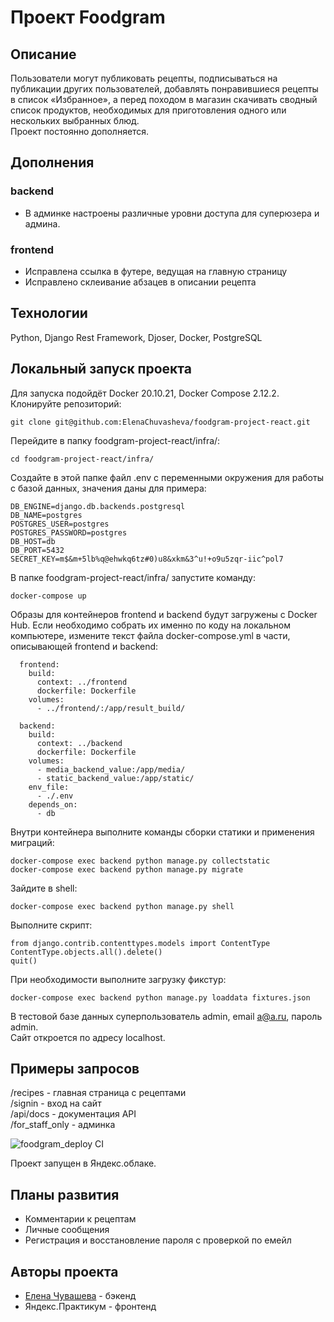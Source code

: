 # Проект Foodgram

## Описание  
Пользователи могут публиковать рецепты, подписываться на публикации других пользователей, добавлять понравившиеся рецепты в список «Избранное», а перед походом в магазин скачивать сводный список продуктов, необходимых для приготовления одного или нескольких выбранных блюд.  
Проект постоянно дополняется.

## Дополнения
### backend
* В админке настроены различные уровни доступа для суперюзера и админа.  
### frontend
* Исправлена ссылка в футере, ведущая на главную страницу
* Исправлено склеивание абзацев в описании рецепта

## Технологии
Python, Django Rest Framework, Djoser, Docker, PostgreSQL

## Локальный запуск проекта  
Для запуска подойдёт Docker 20.10.21, Docker Compose 2.12.2.  
Клонируйте репозиторий:  
```
git clone git@github.com:ElenaChuvasheva/foodgram-project-react.git
```
Перейдите в папку foodgram-project-react/infra/:
```
cd foodgram-project-react/infra/
```
Создайте в этой папке файл .env с переменными окружения для работы с базой данных, значения даны для примера:
```
DB_ENGINE=django.db.backends.postgresql
DB_NAME=postgres
POSTGRES_USER=postgres
POSTGRES_PASSWORD=postgres
DB_HOST=db
DB_PORT=5432
SECRET_KEY=m$&m+5lb%q@ehwkq6tz#0)u8&xkm&3^u!+o9u5zqr-iic^pol7
```
В папке foodgram-project-react/infra/ запустите команду:
```
docker-compose up
```
Образы для контейнеров frontend и backend будут загружены c Docker Hub. Если необходимо собрать их именно по коду на локальном компьютере, измените текст файла docker-compose.yml в части, описывающей frontend и backend:
```
  frontend:    
    build:
      context: ../frontend
      dockerfile: Dockerfile
    volumes:
      - ../frontend/:/app/result_build/

  backend:    
    build:
      context: ../backend
      dockerfile: Dockerfile
    volumes:
      - media_backend_value:/app/media/
      - static_backend_value:/app/static/
    env_file:
      - ./.env
    depends_on:
      - db

```
Внутри контейнера выполните команды сборки статики и применения миграций:
```
docker-compose exec backend python manage.py collectstatic
docker-compose exec backend python manage.py migrate
```
Зайдите в shell:
```
docker-compose exec backend python manage.py shell
```
Выполните скрипт:
```
from django.contrib.contenttypes.models import ContentType
ContentType.objects.all().delete()
quit()
```
При необходимости выполните загрузку фикстур:
```
docker-compose exec backend python manage.py loaddata fixtures.json
```
В тестовой базе данных суперпользователь admin, email a@a.ru, пароль admin.  
Сайт откроется по адресу localhost.

## Примеры запросов
/recipes - главная страница с рецептами  
/signin - вход на сайт  
/api/docs - документация API  
/for_staff_only - админка  

![foodgram_deploy CI](https://github.com/ElenaChuvasheva/foodgram-project-react/actions/workflows/foodgram_deploy.yml/badge.svg)

Проект запущен в Яндекс.облаке.

## Планы развития
* Комментарии к рецептам
* Личные сообщения
* Регистрация и восстановление пароля с проверкой по емейл

## Авторы проекта
- [Елена Чувашева](https://github.com/ElenaChuvasheva) - бэкенд
- Яндекс.Практикум - фронтенд
